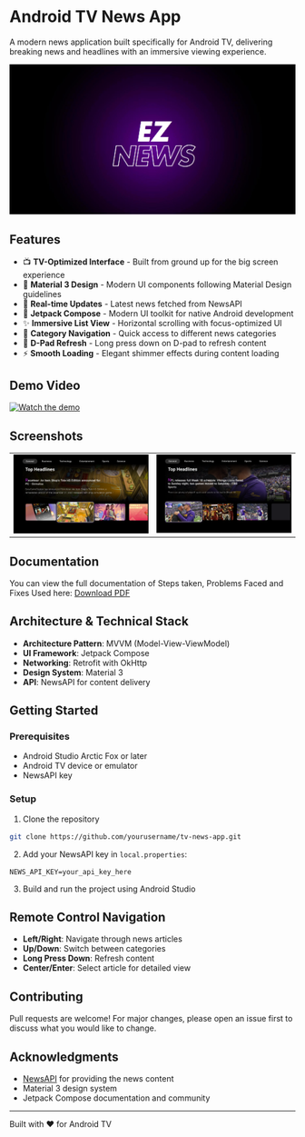  # Android TV News App 
  
 A modern news application built specifically for Android TV, delivering breaking news and headlines with an immersive viewing experience. 
  
 ![App Banner](assets/banner.png) 
  
 ## Features 
  
 - 📺 **TV-Optimized Interface** - Built from ground up for the big screen experience 
 - 🎨 **Material 3 Design** - Modern UI components following Material Design guidelines 
 - 🔄 **Real-time Updates** - Latest news fetched from NewsAPI 
 - 📱 **Jetpack Compose** - Modern UI toolkit for native Android development 
 - ✨ **Immersive List View** - Horizontal scrolling with focus-optimized UI 
 - 🎯 **Category Navigation** - Quick access to different news categories 
 - 🔄 **D-Pad Refresh** - Long press down on D-pad to refresh content 
 - ⚡ **Smooth Loading** - Elegant shimmer effects during content loading 
  
## Demo Video

[![Watch the demo](https://img.youtube.com/vi/sKM09rPNyFA/0.jpg)](https://youtu.be/sKM09rPNyFA)
  
 ## Screenshots 
  
 <table> 
   <tr> 
     <td><img src="assets/SS1.png" alt="Home Screen" /></td> 
     <td><img src="assets/SS2.png" alt="Category View" /></td> 
   </tr> 
 </table> 

## Documentation

You can view the full documentation of Steps taken, Problems Faced and Fixes Used here: [Download PDF](path/to/your/documentation.pdf)
 
 ## Architecture & Technical Stack 
  
 - **Architecture Pattern**: MVVM (Model-View-ViewModel) 
 - **UI Framework**: Jetpack Compose 
 - **Networking**: Retrofit with OkHttp 
 - **Design System**: Material 3 
 - **API**: NewsAPI for content delivery 
  
 ## Getting Started 
  
 ### Prerequisites 
 - Android Studio Arctic Fox or later 
 - Android TV device or emulator 
 - NewsAPI key 
  
 ### Setup 
 1. Clone the repository 
 ```bash 
 git clone https://github.com/yourusername/tv-news-app.git 
 ``` 
  
 2. Add your NewsAPI key in `local.properties`: 
 ```properties 
 NEWS_API_KEY=your_api_key_here 
 ``` 
  
 3. Build and run the project using Android Studio 
  
 ## Remote Control Navigation 
  
 - **Left/Right**: Navigate through news articles 
 - **Up/Down**: Switch between categories 
 - **Long Press Down**: Refresh content 
 - **Center/Enter**: Select article for detailed view 
  
 ## Contributing 
  
 Pull requests are welcome! For major changes, please open an issue first to discuss what you would like to change. 
  
 ## Acknowledgments 
  
 - [NewsAPI](https://newsapi.org/) for providing the news content 
 - Material 3 design system 
 - Jetpack Compose documentation and community 
  
 --- 
  
 Built with ❤️ for Android TV 
